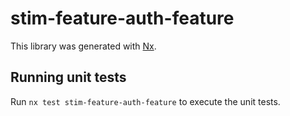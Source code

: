 # stim-feature-auth-feature

This library was generated with [Nx](https://nx.dev).

## Running unit tests

Run `nx test stim-feature-auth-feature` to execute the unit tests.
